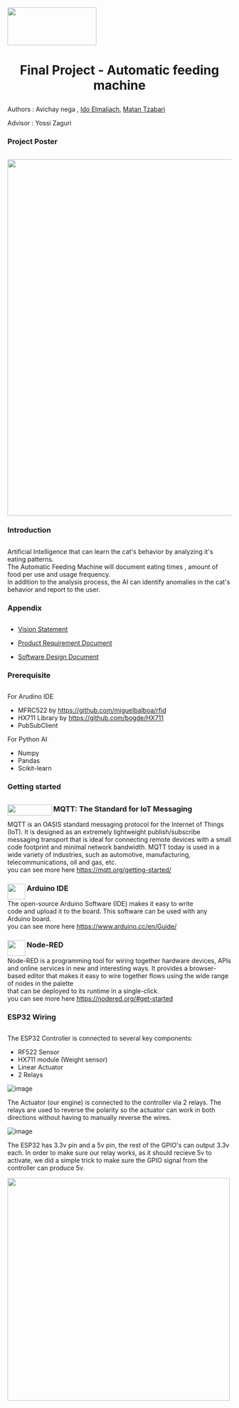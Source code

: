 <img src="https://upload.wikimedia.org/wikipedia/commons/0/03/Ariel_university.logo.jpg" width="200" height="85" />  

# <p align="center"> Final Project - Automatic feeding machine</p>  

Authors : Avichay nega  , [Ido Elmaliach](https://github.com/IdosElmo), [Matan Tzabari](https://github.com/matanya679)

Advisor : Yossi Zaguri  

### Project Poster
##
<img src="ProjectPoster.jpg" width="700" height="800" />


### Introduction
##
Artificial Intelligence that can learn the cat's behavior by analyzing it's eating patterns.  
The Automatic Feeding Machine will document eating times , amount of food per use and usage frequency.  
In addition to the analysis process, the AI can identify anomalies in the cat's behavior and report to the user.  


### Appendix
##
* [Vision Statement](https://github.com/avichaynega/Final-Project/blob/master/Vision%20Statement.pdf)

* [Product Requirement Document](https://github.com/avichaynega/Final-Project/blob/master/PRD%20(product%20requirement%20document).pdf)

* [Software Design Document](https://github.com/avichaynega/Final-Project/blob/master/software%20design%20document.pdf)



### Prerequisite
##

 For Arudino IDE
 - MFRC522 by https://github.com/miguelbalboa/rfid
 - HX711 Library by https://github.com/bogde/HX711
 - PubSubClient
 
 For Python AI
 - Numpy
 - Pandas
 - Scikit-learn
 

### Getting started 
##    
   
  
###   <img align="left" src="https://mqtt.org/assets/downloads/mqtt-logo.png" width="100" height="25" /> MQTT: The Standard for IoT Messaging
MQTT is an OASIS standard messaging protocol for the Internet of Things (IoT). It is designed as an extremely lightweight publish/subscribe messaging transport that is ideal for connecting remote devices with a small code footprint and minimal network bandwidth. MQTT today is used in a wide variety of industries, such as automotive, manufacturing, telecommunications, oil and gas, etc.  
you can see more here https://mqtt.org/getting-started/
    
### <img align="left" src="https://brandslogos.com/wp-content/uploads/images/large/arduino-logo-1.png" width="40" height="35" /> Arduino IDE  
  The open-source Arduino Software (IDE) makes it easy to write   
  code and upload it to the board. This software can be used with any Arduino board.  
  you can see more here https://www.arduino.cc/en/Guide/

### <img align="left" src="https://nodered.org/about/resources/media/node-red-hexagon.png" width="40" height="35" />Node-RED  
Node-RED is a programming tool for wiring together hardware devices, APIs and online services in new and interesting ways.
It provides a browser-based editor that makes it easy to wire together flows using the wide range of nodes in the palette   
that can be deployed to its runtime in a single-click.  
you can see more here https://nodered.org/#get-started 


### ESP32 Wiring
##

The ESP32 Controller is connected to several key components:
- RF522 Sensor
- HX711 module (Weight sensor)
- Linear Actuator
- 2 Relays

![image](https://github.com/avichaynega/Final-Project/blob/master/images/esp32%20wiring.png)

The Actuator (our engine) is connected to the controller via 2 relays. The relays are used to reverse the polarity so the actuator can work in both directions
without having to manually reverse the wires.

![image](https://github.com/avichaynega/Final-Project/blob/master/images/Engine.jpeg)

The ESP32 has 3.3v pin and a 5v pin, the rest of the GPIO's can output 3.3v each. In order to make sure our relay works, as it should recieve 5v to activate, we did a simple trick to make sure the GPIO signal from the controller can produce 5v.

<img src="images/Relay.jpg" width="500" height="500" />



